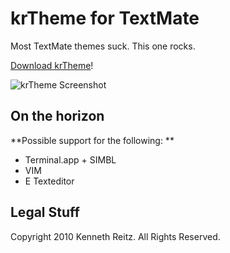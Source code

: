 krTheme for TextMate
====================

Most TextMate themes suck. This one rocks.

[Download krTheme](http://github.com/kennethreitz/krTheme.tmTheme/raw/master/krTheme.tmTheme)!

![krTheme Screenshot](http://github.com/kennethreitz/krTheme.tmTheme/blob/master/screenshot.png)

On the horizon
--------------

**Possible support for the following: **

* Terminal.app + SIMBL
* VIM
* E Texteditor

Legal Stuff
-----------

Copyright 2010 Kenneth Reitz. All Rights Reserved. 	